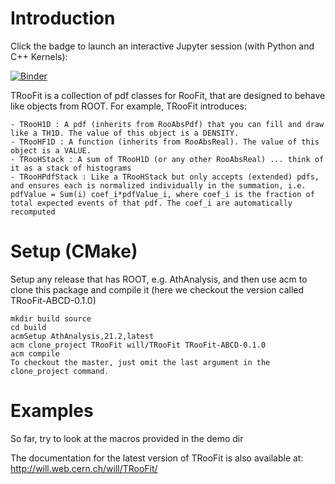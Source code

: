 # Introduction

Click the badge to launch an interactive Jupyter session (with Python and C++ Kernels):

[![Binder](https://mybinder.org/badge.svg)](https://mybinder.org/v2/gh/will-cern/TRooFit-binder/master)


TRooFit is a collection of pdf classes for RooFit, that are designed to behave like objects from ROOT. For example, TRooFit introduces:

```
- TRooH1D : A pdf (inherits from RooAbsPdf) that you can fill and draw like a TH1D. The value of this object is a DENSITY.
- TRooHF1D : A function (inherits from RooAbsReal). The value of this object is a VALUE.
- TRooHStack : A sum of TRooH1D (or any other RooAbsReal) ... think of it as a stack of histograms
- TRooHPdfStack : Like a TRooHStack but only accepts (extended) pdfs, and ensures each is normalized individually in the summation, i.e. pdfValue = Sum(i) coef_i*pdfValue_i, where coef_i is the fraction of total expected events of that pdf. The coef_i are automatically recomputed 
```

# Setup (CMake)

Setup any release that has ROOT, e.g. AthAnalysis, and then use acm to clone this package and compile it (here we checkout the version called TRooFit-ABCD-0.1.0)


```
mkdir build source
cd build
acmSetup AthAnalysis,21.2,latest
acm clone_project TRooFit will/TRooFit TRooFit-ABCD-0.1.0
acm compile
To checkout the master, just omit the last argument in the clone_project command.
```

# Examples

So far, try to look at the macros provided in the demo dir

The documentation for the latest version of TRooFit is also available at: http://will.web.cern.ch/will/TRooFit/





